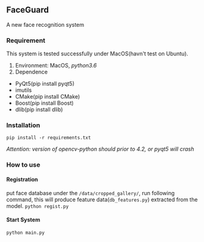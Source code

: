 ## FaceGuard

A new face recognition system

### Requirement

This system is tested successfully under MacOS(havn't test on Ubuntu).
1. Environment: MacOS, *python3.6*
2. Dependence
- PyQt5(pip install pyqt5)
- imutils
- CMake(pip install CMake)
- Boost(pip install Boost)
- dlib(pip install dlib)

### Installation

`pip install -r requirements.txt`

*Attention: version of opencv-python should prior to 4.2, or pyqt5 will crash*

### How to use

#### Registration
put face database under the `/data/cropped_gallery/`, run following command, this will produce feature data(`db_features.py`) extracted from the model.
`python regist.py`

#### Start System
`python main.py`